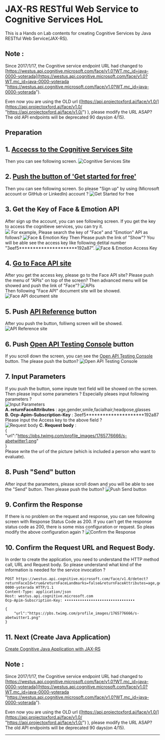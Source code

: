 # JAX-RS RESTful Web Service to Cognitive Services HoL

This is a Hands on Lab contents for creating Cognitive Services by Java RESTful Web Service(JAX-RS).  

**Note :**
-----  
Since 2017/1/17, the Cognitive service endpoint URL had changed to [https://westus.api.cognitive.microsoft.com/face/v1.0?WT.mc_id=java-0000-yoterada](https://westus.api.cognitive.microsoft.com/face/v1.0?WT.mc_id=java-0000-yoterada "https://westus.api.cognitive.microsoft.com/face/v1.0?WT.mc_id=java-0000-yoterada"). 

Even now you are using the OLD url ([https://api.projectoxford.ai/face/v1.0/](https://api.projectoxford.ai/face/v1.0/ "https://api.projectoxford.ai/face/v1.0/") ), please modify the URL ASAP? The old API endpoints will be deprecated 90 days(on 4/15).


Preparation  
-----  
##  1. [Accecss to the Cognitive Services Site](https://www.microsoft.com/cognitive-services/en-us/?WT.mc_id=java-0000-yoterada "Accecss to the Cognitive Services Site")  
Then you can see following screen. 
![Cognitive Services Site](https://c1.staticflickr.com/1/530/32562085411_14c8374e78_z.jpg "Cognitive Services Site")  
## 2. [Push the button of 'Get started for free'](https://www.microsoft.com/cognitive-services/en-us/sign-up?WT.mc_id=java-0000-yoterada "Get started for free")  
Then you can see following screen. So please "Sign up" by using (Microsoft account or GitHub or LinkedIn) account ? ![Get Started for free](https://c1.staticflickr.com/1/410/32305249570_76043c5247_z.jpg "Get Started for free")
## 3. Get the Key of Face & Emotion API  
After sign up the account, you can see following screen. If you get the key to access the cognitieve services, you can try it.  
 ![](https://c1.staticflickr.com/1/420/31841316184_ea1f2bdc3c_z.jpg "")  For example, Please search the key of "Face" and "Emotion" API as follows? ![Face & Emotion Key](https://c1.staticflickr.com/1/359/31841316904_523e839f51_z.jpg "Face & Emotion Key")  Then Please push the link of "Show"? You will be able see the access key like following detital number "3eef5*********************192a87". ![Face & Emotion Access Key](https://c1.staticflickr.com/1/779/31841317454_135bb40be6_z.jpg "Face & Emotion Access Key")
## 4. [Go to Face API site](https://www.microsoft.com/cognitive-services/en-us/face-api?WT.mc_id=java-0000-yoterada "Go to Face API site")
After you get the access key, please go to the Face API site? Please push the menu of "APIs" on top of the screen? Then advanced menu will be showed and push the link of "Face"? 
	![APIs](https://c1.staticflickr.com/1/381/31841317784_039721b1c5_z.jpg "APIs")  
	Then following "Face API" document site will be showed.
	![Face API document site](https://c1.staticflickr.com/1/520/31841318714_3385607336_z.jpg "Face API document site")
## 5. Push [API Reference](https://dev.projectoxford.ai/docs/services/563879b61984550e40cbbe8d/operations/563879b61984550f30395236 "Push API Reference") button
After you push the button, folliwng screen will be showed.  ![API Reference site](https://c1.staticflickr.com/1/261/31841319174_03f18af2a4_z.jpg "API Reference site")
## 6. Push [Open API Testing Console](https://dev.projectoxford.ai/docs/services/563879b61984550e40cbbe8d/operations/563879b61984550f30395236/console "Open API Testing Console") button  
If you scroll down the screen, you can see the [Open API Testing Console](https://dev.projectoxford.ai/docs/services/563879b61984550e40cbbe8d/operations/563879b61984550f30395236/console "Open API Testing Console") button. The please push the button?
	![Open API Testing Console](https://c1.staticflickr.com/1/653/32562090941_1f950ec095_z.jpg "Open API Testing Console")
## 7. Input Parameters  
If you push the button, some inpute text field will be showed on the screen. Then please input some parameters ? Especially pleaes input following parameters ?  
	![Input Parameters](https://c1.staticflickr.com/1/487/32562091261_0852589e0f_z.jpg "Input Parameters")  
 	**A. returnFaceAttributes** : age,gender,smile,facialhair,headpose,glasses  
 	**B. Ocp-Apim-Subscription-Key** : 3eef5*********************192a87  
	Please input the Access key to the above field ?   
	![Request body](https://c1.staticflickr.com/1/396/32531488272_f83d5fd373_z.jpg "Request body")
 	**C. Request body** :  
{  
    "url":"https://pbs.twimg.com/profile_images/1765776666/s-abetwitter1.png"  
}  
	 Please write the url of the picture (which is included a person who want to evaluate).
## 8. Push "Send" button
After input the parameters, please scroll down and you will be able to see the "Send" button. Then please push the button?
	![Push Send button](https://c1.staticflickr.com/1/496/32562091541_3666a06cce_z.jpg "Push Send button")
## 9. Confirm the Response
If there is no problem on the request and response, you can see following screen with Response Status Code as 200. If you can't get the response status code as 200, there is some miss configuration or request. So pleas modify the above configuration again ?
	![Confirm the Response](https://c1.staticflickr.com/1/730/32531488702_dd99f78bb6_z.jpg "Confirm the Response")
## 10. Confirm the Request URL and Request Body.  
In order to create the application, you need to understand the HTTP method call, URL and Request body. So please understand what kind of the information is needed for the service invocation ?

```
POST https://westus.api.cognitive.microsoft.com/face/v1.0/detect?returnFaceId=true&returnFaceLandmarks=false&returnFaceAttributes=age,gender,smile,facialhair,headpose,glasses&WT.mc_id=java-0000-yoterada HTTP/1.1
Content-Type: application/json
Host: westus.api.cognitive.microsoft.com
Ocp-Apim-Subscription-Key: ••••••••••••••••••••••••••••••••

{
    "url":"https://pbs.twimg.com/profile_images/1765776666/s-abetwitter1.png"
}
```

## 11. Next (Create Java Application)
[Create Cognitive Java Application with JAX-RS](./Create-App.md)


**Note :**
-----  
Since 2017/1/17, the Cognitive service endpoint URL had changed to [https://westus.api.cognitive.microsoft.com/face/v1.0?WT.mc_id=java-0000-yoterada](https://westus.api.cognitive.microsoft.com/face/v1.0?WT.mc_id=java-0000-yoterada "https://westus.api.cognitive.microsoft.com/face/v1.0?WT.mc_id=java-0000-yoterada"). 

Even now you are using the OLD url ([https://api.projectoxford.ai/face/v1.0/](https://api.projectoxford.ai/face/v1.0/ "https://api.projectoxford.ai/face/v1.0/") ), please modify the URL ASAP? The old API endpoints will be deprecated 90 days(on 4/15).

-----
